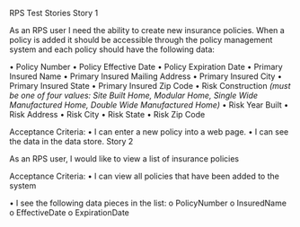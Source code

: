 RPS Test Stories
Story 1


As an RPS user I need the ability to create new insurance policies.
When a policy is added it should be accessible through the policy management system and each policy should have the following data:


• Policy Number
• Policy Effective Date
• Policy Expiration Date
• Primary Insured Name
• Primary Insured Mailing Address
• Primary Insured City
• Primary Insured State
• Primary Insured Zip Code
• Risk Construction *(must be one of four values: Site Built Home, Modular Home, Single Wide
Manufactured Home, Double Wide Manufactured Home)*
• Risk Year Built
• Risk Address
• Risk City
• Risk State
• Risk Zip Code

Acceptance Criteria:
• I can enter a new policy into a web page.
• I can see the data in the data store. Story 2


As an RPS user, I would like to view a list of insurance policies

Acceptance Criteria:
• I can view all policies that have been added to the system

• I see the following data pieces in the list:
o PolicyNumber o InsuredName o EffectiveDate o ExpirationDate
